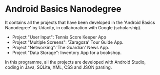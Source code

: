# Android Basics Nanodegree

It contains all the projects that have been developed in the 'Android Basics Nanodegree' by Udacity, in collaboration with Google (scholarship).

- Project "User Input": Tennis Score Keeper App
- Project "Multiple Screens": 'Zaragoza' Tour Guide App.
- Project "Networking":'The Guardian' News App.
- Project "Data Storage": Inventory App for a bookshop.

In this programme, all the projects are developed with Android Studio, coding in Java, SQLite, XML, CSS and JSON parsing.
